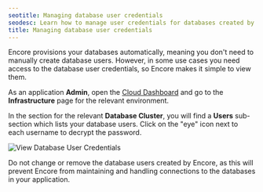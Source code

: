 ```yaml
---
seotitle: Managing database user credentials
seodesc: Learn how to manage user credentials for databases created by Encore.
title: Managing database user credentials
---
```


Encore provisions your databases automatically, meaning you don't need to manually create database users. However, in some use cases you need access to the database user credentials, so Encore makes it simple to view them.

As an application **Admin**, open the [Cloud Dashboard](https://app.encore.dev) and go to the **Infrastructure** page for the relevant environment.

In the section for the relevant **Database Cluster**, you will find a **Users** sub-section which lists your database users. Click on the "eye" icon next to each username to decrypt the password.

<img src="/assets/docs/db-user.png" title="View Database User Credentials"/>

<Callout type="important">

Do not change or remove the database users created by Encore, as this will prevent Encore from maintaining and handling connections to the databases in your application.

</Callout>

